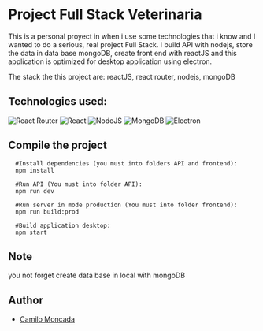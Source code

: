 # Project Full Stack Veterinaria
This is a personal proyect in when i use some technologies that i know and I wanted to do  a serious, real project Full Stack. I build API with nodejs, store the data in data base mongoDB, create front end with reactJS and this application is optimized for desktop application using electron.

The stack the this project are: reactJS, react router, nodejs, mongoDB

## Technologies used:
<img src="https://img.shields.io/badge/react-%2300c4e6.svg?&style=for-the-badge&logo=react-router&logoColor=white" alt="React Router"/>
<img src="https://img.shields.io/badge/react-%2300c4e6.svg?&style=for-the-badge&logo=react&logoColor=white" alt="React"/>
<img src="https://img.shields.io/badge/node%2Ejs-%2362af43.svg?&style=for-the-badge&logo=node.js&logoColor=white" alt="NodeJS"/>
<img src="https://img.shields.io/badge/mongodb-%2368a14a.svg?&style=for-the-badge&logo=mongodb&logoColor=white" alt="MongoDB"/>
<img src="http://img.shields.io/badge/electron-7353b5.svg?&style=for-the-badge&logo=electron&logoColor=white" alt="Electron"/>

## Compile the project

```nodejs
  #Install dependencies (you must into folders API and frontend):
  npm install
```

```nodejs
  #Run API (You must into folder API):
  npm run dev
```

```nodejs
  #Run server in mode production (You must into folder frontend):
  npm run build:prod
```

```nodejs
  #Build application desktop:
  npm start
```

## Note
you not forget create data base in local with mongoDB

## Author
* [Camilo Moncada](https://github.com/moncada92)